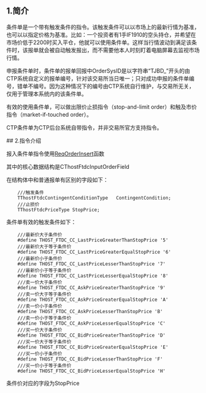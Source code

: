 <span class="anchor" id="d7e77833-23ba-4ab7-99ee-d719128df74b"></span>
## 1.简介
<p>条件单是一个带有触发条件的指令。该触发条件可以以市场上的最新行情为基准，也可以以指定价格为基准。比如：一个投资者有1手IF1910的空头持仓，并希望在市场价低于2200时买入平仓，他就可以使用条件单。这样当行情波动到满足该条件时，该报单就会被自动触发报出，而不需要他本人时刻盯着电脑屏幕去监视市场行情。</p>
<p>申报条件单时，条件单的报单回报中OrderSysID是以字符串“TJBD_”开头的由CTP系统自定义的报单编号，针对该交易所当日唯一；只对成功申报的条件单编号，错单不编号。因为这种情况下的编号由CTP系统自行维护，与交易所无关，仅用于管理本系统内的该条件单。</p>
<p>有效的使用条件单，可以做出限价止损指令（stop-and-limit order）和触及市价指令（market-if-touched order）。</p>
<p>CTP条件单为CTP后台系统自带指令，并非交易所官方支持指令。</p>
<span class="anchor" id="f4bef9c7-babf-4c8d-b2a9-05179b0eac22"></span>
## 2.指令介绍
<p>报入条件单指令使用<a href="../../JYJK/CTHOSTFTDCTRADERSPI/REQORDERINSERT/">ReqOrderInsert</a>函数</p>
<p>其中的核心数据结构是CThostFtdcInputOrderField</p>
<p>在结构体中和普通报单有区别的字段如下：</p>
<pre><code>    ///触发条件
    TThostFtdcContingentConditionType   ContingentCondition;
    ///止损价
    TThostFtdcPriceType StopPrice;
</code></pre>
<p>条件单有效的触发条件如下：</p>
<pre><code>    ///最新价大于条件价
    #define THOST_FTDC_CC_LastPriceGreaterThanStopPrice '5'
    ///最新价大于等于条件价
    #define THOST_FTDC_CC_LastPriceGreaterEqualStopPrice '6'
    ///最新价小于条件价
    #define THOST_FTDC_CC_LastPriceLesserThanStopPrice '7'
    ///最新价小于等于条件价
    #define THOST_FTDC_CC_LastPriceLesserEqualStopPrice '8'
    ///卖一价大于条件价
    #define THOST_FTDC_CC_AskPriceGreaterThanStopPrice '9'
    ///卖一价大于等于条件价
    #define THOST_FTDC_CC_AskPriceGreaterEqualStopPrice 'A'
    ///卖一价小于条件价
    #define THOST_FTDC_CC_AskPriceLesserThanStopPrice 'B'
    ///卖一价小于等于条件价
    #define THOST_FTDC_CC_AskPriceLesserEqualStopPrice 'C'
    ///买一价大于条件价
    #define THOST_FTDC_CC_BidPriceGreaterThanStopPrice 'D'
    ///买一价大于等于条件价
    #define THOST_FTDC_CC_BidPriceGreaterEqualStopPrice 'E'
    ///买一价小于条件价
    #define THOST_FTDC_CC_BidPriceLesserThanStopPrice 'F'
    ///买一价小于等于条件价
    #define THOST_FTDC_CC_BidPriceLesserEqualStopPrice 'H'
</code></pre>
<p>条件价对应的字段为StopPrice</p>

